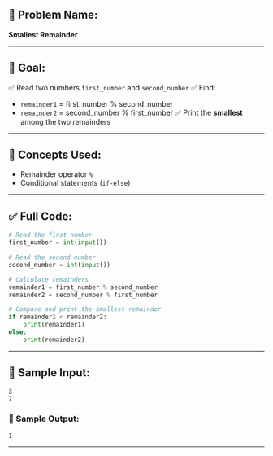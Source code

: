 ## 🧩 **Problem Name:**

**Smallest Remainder**

---

## 🎯 **Goal:**

✅ Read two numbers `first_number` and `second_number`
✅ Find:

* `remainder1` = first\_number % second\_number
* `remainder2` = second\_number % first\_number
  ✅ Print the **smallest** among the two remainders

---

## 🧠 **Concepts Used:**

* Remainder operator `%`
* Conditional statements (`if-else`)

---

## ✅ Full Code:

```python
# Read the first number
first_number = int(input())

# Read the second number
second_number = int(input())

# Calculate remainders
remainder1 = first_number % second_number
remainder2 = second_number % first_number

# Compare and print the smallest remainder
if remainder1 < remainder2:
    print(remainder1)
else:
    print(remainder2)
```

---

## 🧪 Sample Input:

```
3  
7
```

### 🧾 Sample Output:

```
1
```

---

